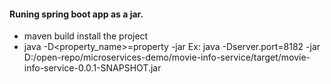 #### Runing spring boot app as a jar.
* maven build install the project
* java -D<property_name>=property -jar <path to jar>
Ex: java -Dserver.port=8182 -jar D:/open-repo/microservices-demo/movie-info-service/target/movie-info-service-0.0.1-SNAPSHOT.jar


